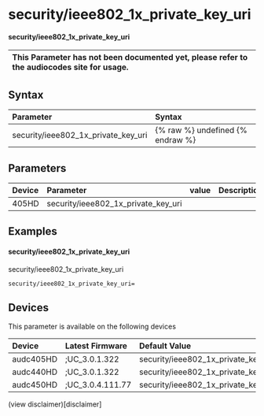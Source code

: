 ﻿---
description: security/ieee802_1x_private_key_uri
search: false
---

# security/ieee802_1x_private_key_uri

#### security/ieee802_1x_private_key_uri


| This Parameter has not been documented yet, please refer to the audiocodes site for usage.  |
| :--- |

## Syntax
| Parameter | Syntax |
| :--- | :--- |
|security/ieee802_1x_private_key_uri | {% raw %} undefined {% endraw %} |

## Parameters
|Device|Parameter|value|Description|
|:---|:---|:---|:---|
| 405HD | security/ieee802_1x_private_key_uri |  |  |

## Examples
#### security/ieee802_1x_private_key_uri

security/ieee802_1x_private_key_uri

```
security/ieee802_1x_private_key_uri=
```

## Devices
This parameter is available on the following devices

| Device | Latest Firmware | Default Value |
|:---|:---|:---|
| audc405HD | ;UC_3.0.1.322 | security/ieee802_1x_private_key_uri= 
| audc440HD | ;UC_3.0.1.322 | security/ieee802_1x_private_key_uri= 
| audc450HD | ;UC_3.0.4.111.77 | security/ieee802_1x_private_key_uri= 

(view disclaimer)[disclaimer]
